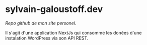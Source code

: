 # sylvain-galoustoff.dev

_Repo github de mon site personel._

Il s'agit d'une application NextJs qui consomme les donées d'une instalation WordPress via son API REST.
